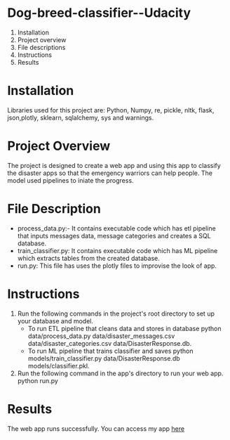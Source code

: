 # Dog-breed-classifier--Udacity

 1. Installation
 2. Project overview
 3. File descriptions
 4. Instructions
 5. Results
 
 # Installation
 Libraries used for this project are: Python, Numpy, re, pickle, nltk, flask, json,plotly, sklearn, sqlalchemy, sys and warnings.
 
 # Project Overview
 
 The project is designed to create a web app and using this app to classify the disaster apps so that the emergency warriors can help people. The model used pipelines to iniate the progress.
 
 # File Description
 
 - process_data.py:- It contains executable code which has etl pipeline that inputs messages data, message categories and creates a SQL database.
 - train_classifier.py: It contains executable code which has ML pipeline which extracts tables from the created database.
 - run.py: This file has uses the plotly files to improvise the look of app.
 
 # Instructions
 1. Run the following commands in the project's root directory to set up your database and model.
    - To run ETL pipeline that cleans data and stores in database python data/process_data.py data/disaster_messages.csv data/disaster_categories.csv data/DisasterResponse.db.
    - To run ML pipeline that trains classifier and saves python models/train_classifier.py data/DisasterResponse.db models/classifier.pkl.
 2. Run the following command in the app's directory to run your web app. python run.py
 
  
# Results
 The web app runs successfully.
 You can access my app [here](https://view6914b2f4-3001.udacity-student-workspaces.com/go?query=earthquake)
 
